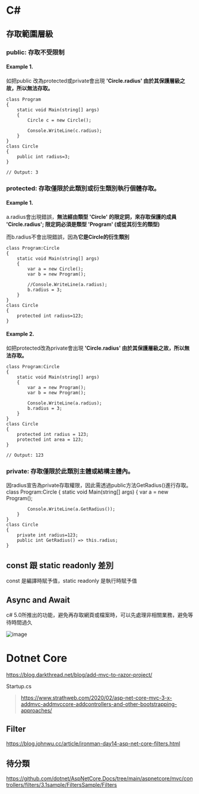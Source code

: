 # C#

## 存取範圍層級

### public: 存取不受限制

#### Example 1.  

如把public 改為protected或private會出現 **'Circle.radius' 由於其保護層級之故，所以無法存取。**

    class Program
    {
        static void Main(string[] args)
        {
            Circle c = new Circle();
            
            Console.WriteLine(c.radius);
        }
    }
    class Circle
    {
        public int radius=3;
    }
    
    // Output: 3

### protected: 存取僅限於此類別或衍生類別執行個體存取。

#### Example 1.
a.radius會出現錯誤，**無法經由類型 'Circle' 的限定詞，來存取保護的成員 'Circle.radius'; 限定詞必須是類型 'Program' (或從其衍生的類型)**  

而b.radius不會出現錯誤，因為**它是Circle的衍生類別**

    class Program:Circle
    {
        static void Main(string[] args)
        {
            var a = new Circle();
            var b = new Program();
            
            //Console.WriteLine(a.radius);
            b.radius = 3;
        }
    }
    class Circle
    {
        protected int radius=123;
    }

#### Example 2.

如把protected改為private會出現 **'Circle.radius' 由於其保護層級之故，所以無法存取。**

    class Program:Circle
    {
        static void Main(string[] args)
        {
            var a = new Program();
            var b = new Program();
            
            Console.WriteLine(a.radius);
            b.radius = 3;
        }
    }
    class Circle
    {
        protected int radius = 123;
        protected int area = 123;
    }
    
    // Output: 123
  
### private: 存取僅限於此類別主體或結構主體內。

因radius宣告為private存取權限，因此需透過public方法GetRadius()進行存取。
    class Program:Circle
    {
        static void Main(string[] args)
        {
            var a = new Program();
            
            Console.WriteLine(a.GetRadius());
        }
    }
    class Circle
    {
        private int radius=123;
        public int GetRadius() => this.radius;
    }
    


## const 跟 static readonly 差別

const 是編譯時賦予值，static readonly 是執行時賦予值

## Async and Await

c# 5.0所推出的功能，避免再存取網頁或檔案時，可以先處理非相關業務，避免等待時間過久

![image](https://user-images.githubusercontent.com/7361217/132455051-fe85aa63-66d0-4d42-9cc2-f83f48104097.png)


# Dotnet Core

https://blog.darkthread.net/blog/add-mvc-to-razor-project/

Startup.cs
> https://www.strathweb.com/2020/02/asp-net-core-mvc-3-x-addmvc-addmvccore-addcontrollers-and-other-bootstrapping-approaches/

## Filter

https://blog.johnwu.cc/article/ironman-day14-asp-net-core-filters.html

## 待分類

https://github.com/dotnet/AspNetCore.Docs/tree/main/aspnetcore/mvc/controllers/filters/3.1sample/FiltersSample/Filters
